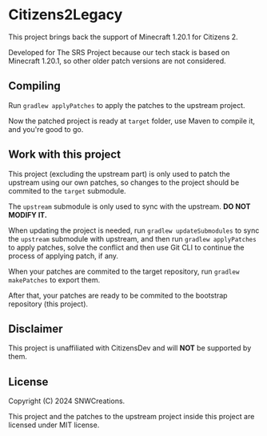 # Citizens2Legacy

This project brings back the support of
 Minecraft 1.20.1 for Citizens 2.

Developed for The SRS Project because our tech stack
 is based on Minecraft 1.20.1, so other older patch
 versions are not considered.

## Compiling

Run `gradlew applyPatches` to apply the patches
 to the upstream project.

Now the patched project is ready at `target` folder,
 use Maven to compile it, and you're good to go.

## Work with this project

This project (excluding the upstream part) is only
 used to patch the upstream using our own patches,
 so changes to the project should be commited to
 the `target` submodule.

The `upstream` submodule is only used to sync with
 the upstream. **DO NOT MODIFY IT.**

When updating the project is needed,
run `gradlew updateSubmodules` to sync the `upstream`
 submodule with upstream, and then run
 `gradlew applyPatches` to apply patches,
 solve the conflict and then use Git CLI to
 continue the process of applying patch, if any.

When your patches are commited to the target repository,
run `gradlew makePatches` to export them.

After that, your patches are ready to be commited to
 the bootstrap repository (this project).

## Disclaimer

This project is unaffiliated with
CitizensDev and will **NOT** be supported by them.

## License

Copyright (C) 2024 SNWCreations.

This project and the patches to the upstream project
 inside this project are licensed under MIT license.

